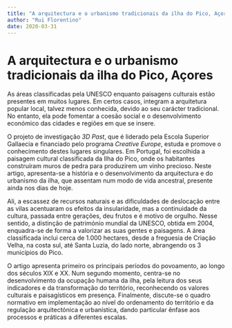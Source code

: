 ```yaml
---
title: "A arquitectura e o urbanismo tradicionais da ilha do Pico, Açores" 
author: "Rui Florentino"
date: 2020-03-31
---
```


A arquitectura e o urbanismo tradicionais da ilha do Pico, Açores
=================================================================

As áreas classificadas pela UNESCO enquanto paisagens culturais estão
presentes em muitos lugares. Em certos casos, integram a arquitetura
popular local, talvez menos conhecida, devido ao seu carácter
tradicional. No entanto, ela pode fomentar a coesão social e o
desenvolvimento económico das cidades e regiões em que se insere.

O projeto de investigação *3D Past*, que é liderado pela Escola Superior
Gallaecia e financiado pelo programa *Creative Europe*, estuda e promove
o conhecimento destes lugares singulares. Em Portugal, foi escolhida a
paisagem cultural classificada da Ilha do Pico, onde os habitantes
construíram muros de pedra para produzirem um vinho precioso. Neste
artigo, apresenta-se a história e o desenvolvimento da arquitectura e do
urbanismo da ilha, que assentam num modo de vida ancestral, presente
ainda nos dias de hoje.

Ali, a escassez de recursos naturais e as dificuldades de deslocação
entre as vilas acentuaram os efeitos da insularidade, mas a continuidade
da cultura, passada entre gerações, deu frutos e é motivo de orgulho.
Nesse sentido, a distinção de património mundial da UNESCO, obtida em
2004, enquadra-se de forma a valorizar as suas gentes e paisagens. A
área classificada inclui cerca de 1.000 hectares, desde a freguesia de
Criação Velha, na costa sul, até Santa Luzia, do lado norte, abrangendo
os 3 municípios do Pico.

O artigo apresenta primeiro os principais períodos do povoamento, ao
longo dos séculos XIX e XX. Num segundo momento, centra-se no
desenvolvimento da ocupação humana da ilha, pela leitura dos seus
indicadores e da transformação do território, reconhecendo os valores
culturais e paisagísticos em presença. Finalmente, discute-se o quadro
normativo em implementação ao nível do ordenamento do território e da
regulação arquitectónica e urbanística, dando particular ênfase aos
processos e práticas a diferentes escalas.

